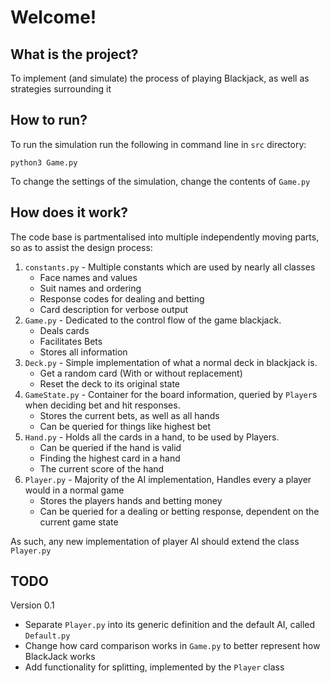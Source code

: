 # Welcome!

## What is the project?

To implement (and simulate) the process of playing Blackjack, as well as strategies surrounding it

## How to run?

To run the simulation run the following in command line in `src` directory:

`python3 Game.py`

To change the settings of the simulation, change the contents of `Game.py`

## How does it work?

The code base is partmentalised into multiple independently moving parts, so as to assist the design process:

1. `constants.py` - Multiple constants which are used by nearly all classes
	* Face names and values
	* Suit names and ordering
	* Response codes for dealing and betting
	* Card description for verbose output
2. `Game.py` - Dedicated to the control flow of the game blackjack.
	* Deals cards
	* Facilitates Bets
	* Stores all information
3. `Deck.py` - Simple implementation of what a normal deck in blackjack is.
	* Get a random card (With or without replacement)
	* Reset the deck to its original state
4. `GameState.py` - Container for the board information, queried by `Player`s when deciding bet and hit responses.
	* Stores the current bets, as well as all hands
	* Can be queried for things like highest bet
5. `Hand.py` - Holds all the cards in a hand, to be used by Players.
	* Can be queried if the hand is valid
	* Finding the highest card in a hand
	* The current score of the hand
6. `Player.py` - Majority of the AI implementation, Handles every a player would in a normal game
	* Stores the players hands and betting money
	* Can be queried for a dealing or betting response, dependent on the current game state

As such, any new implementation of player AI should extend the class `Player.py`

## TODO

Version 0.1

* Separate `Player.py` into its generic definition and the default AI, called `Default.py`
* Change how card comparison works in `Game.py` to better represent how BlackJack works
* Add functionality for splitting, implemented by the `Player` class
